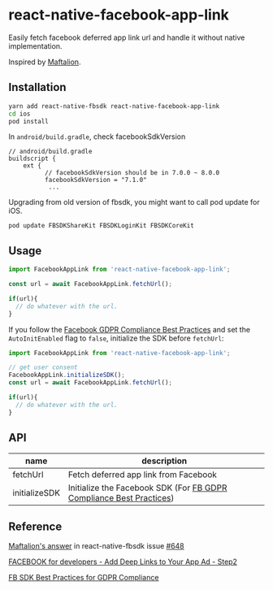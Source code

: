 # react-native-facebook-app-link
Easily fetch facebook deferred app link url and handle it without native implementation.

Inspired by [Maftalion](https://github.com/facebook/react-native-fbsdk/issues/648#issuecomment-694480302).

## Installation

```bash
yarn add react-native-fbsdk react-native-facebook-app-link
cd ios
pod install
```
In ```android/build.gradle```, check facebookSdkVersion
```
// android/build.gradle
buildscript {
    ext {
          // facebookSdkVersion should be in 7.0.0 ~ 8.0.0
          facebookSdkVersion = "7.1.0"
           ...
```
Upgrading from old version of fbsdk, you might want to call pod update for iOS.
```
pod update FBSDKShareKit FBSDKLoginKit FBSDKCoreKit
```

## Usage

```javascript
import FacebookAppLink from 'react-native-facebook-app-link';

const url = await FacebookAppLink.fetchUrl();

if(url){
  // do whatever with the url.
}
```

If you follow the [Facebook GDPR Compliance Best Practices](https://developers.facebook.com/docs/app-events/gdpr-compliance/) and set the ```AutoInitEnabled``` flag to ```false```, initialize the SDK before ```fetchUrl```:

```javascript
import FacebookAppLink from 'react-native-facebook-app-link';

// get user consent
FacebookAppLink.initializeSDK();
const url = await FacebookAppLink.fetchUrl();

if(url){
  // do whatever with the url.
}
```

## API


| name | description |
| - | - |
| fetchUrl | Fetch deferred app link from Facebook |
| initializeSDK | Initialize the Facebook SDK (For [FB GDPR Compliance Best Practices](https://developers.facebook.com/docs/app-events/gdpr-compliance/)) |

## Reference

[Maftalion's answer](https://github.com/facebook/react-native-fbsdk/issues/648#issuecomment-694480302) in react-native-fbsdk issue [#648](https://github.com/facebook/react-native-fbsdk/issues/648)

[FACEBOOK for developers - Add Deep Links to Your App Ad - Step2](https://developers.facebook.com/docs/app-ads/deep-linking)

[FB SDK Best Practices for GDPR Compliance](https://developers.facebook.com/docs/app-events/gdpr-compliance/)
